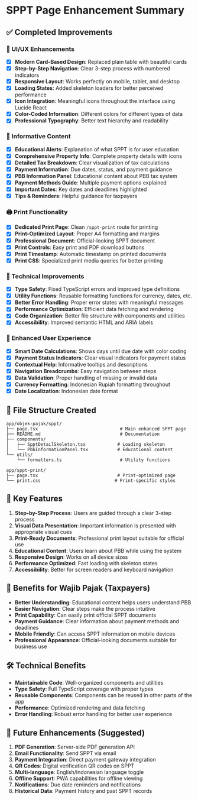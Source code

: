 # SPPT Page Enhancement Summary

## ✅ Completed Improvements

### 🎨 UI/UX Enhancements

- [x] **Modern Card-Based Design**: Replaced plain table with beautiful cards
- [x] **Step-by-Step Navigation**: Clear 3-step process with numbered indicators
- [x] **Responsive Layout**: Works perfectly on mobile, tablet, and desktop
- [x] **Loading States**: Added skeleton loaders for better perceived performance
- [x] **Icon Integration**: Meaningful icons throughout the interface using Lucide React
- [x] **Color-Coded Information**: Different colors for different types of data
- [x] **Professional Typography**: Better text hierarchy and readability

### 📄 Informative Content

- [x] **Educational Alerts**: Explanation of what SPPT is for user education
- [x] **Comprehensive Property Info**: Complete property details with icons
- [x] **Detailed Tax Breakdown**: Clear visualization of tax calculations
- [x] **Payment Information**: Due dates, status, and payment guidance
- [x] **PBB Information Panel**: Educational content about PBB tax system
- [x] **Payment Methods Guide**: Multiple payment options explained
- [x] **Important Dates**: Key dates and deadlines highlighted
- [x] **Tips & Reminders**: Helpful guidance for taxpayers

### 🖨️ Print Functionality

- [x] **Dedicated Print Page**: Clean `/sppt-print` route for printing
- [x] **Print-Optimized Layout**: Proper A4 formatting and margins
- [x] **Professional Document**: Official-looking SPPT document
- [x] **Print Controls**: Easy print and PDF download buttons
- [x] **Print Timestamp**: Automatic timestamp on printed documents
- [x] **Print CSS**: Specialized print media queries for better printing

### 🔧 Technical Improvements

- [x] **Type Safety**: Fixed TypeScript errors and improved type definitions
- [x] **Utility Functions**: Reusable formatting functions for currency, dates, etc.
- [x] **Better Error Handling**: Proper error states with meaningful messages
- [x] **Performance Optimization**: Efficient data fetching and rendering
- [x] **Code Organization**: Better file structure with components and utilities
- [x] **Accessibility**: Improved semantic HTML and ARIA labels

### 📱 Enhanced User Experience

- [x] **Smart Date Calculations**: Shows days until due date with color coding
- [x] **Payment Status Indicators**: Clear visual indicators for payment status
- [x] **Contextual Help**: Informative tooltips and descriptions
- [x] **Navigation Breadcrumbs**: Easy navigation between steps
- [x] **Data Validation**: Proper handling of missing or invalid data
- [x] **Currency Formatting**: Indonesian Rupiah formatting throughout
- [x] **Date Localization**: Indonesian date format

## 📁 File Structure Created

```
app/objek-pajak/sppt/
├── page.tsx                               # Main enhanced SPPT page
├── README.md                              # Documentation
├── components/
│   ├── SpptDetailSkeleton.tsx            # Loading skeleton
│   └── PbbInformationPanel.tsx           # Educational content
└── utils/
    └── formatters.ts                      # Utility functions

app/sppt-print/
├── page.tsx                              # Print-optimized page
└── print.css                            # Print-specific styles
```

## 🎯 Key Features

1. **Step-by-Step Process**: Users are guided through a clear 3-step process
2. **Visual Data Presentation**: Important information is presented with appropriate visual cues
3. **Print-Ready Documents**: Professional print layout suitable for official use
4. **Educational Content**: Users learn about PBB while using the system
5. **Responsive Design**: Works on all device sizes
6. **Performance Optimized**: Fast loading with skeleton states
7. **Accessibility**: Better for screen readers and keyboard navigation

## 🚀 Benefits for Wajib Pajak (Taxpayers)

- **Better Understanding**: Educational content helps users understand PBB
- **Easier Navigation**: Clear steps make the process intuitive
- **Print Capability**: Can easily print official SPPT documents
- **Payment Guidance**: Clear information about payment methods and deadlines
- **Mobile Friendly**: Can access SPPT information on mobile devices
- **Professional Appearance**: Official-looking documents suitable for business use

## 🛠️ Technical Benefits

- **Maintainable Code**: Well-organized components and utilities
- **Type Safety**: Full TypeScript coverage with proper types
- **Reusable Components**: Components can be reused in other parts of the app
- **Performance**: Optimized rendering and data fetching
- **Error Handling**: Robust error handling for better user experience

## 🔮 Future Enhancements (Suggested)

1. **PDF Generation**: Server-side PDF generation API
2. **Email Functionality**: Send SPPT via email
3. **Payment Integration**: Direct payment gateway integration
4. **QR Codes**: Digital verification QR codes on SPPT
5. **Multi-language**: English/Indonesian language toggle
6. **Offline Support**: PWA capabilities for offline viewing
7. **Notifications**: Due date reminders and notifications
8. **Historical Data**: Payment history and past SPPT records
